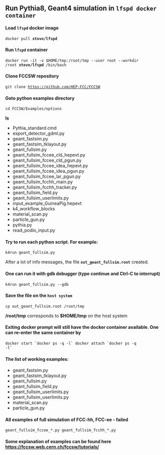 ## Run Pythia8, Geant4 simulation in <code>lfspd docker container</code>

#### Load <code>lfspd</code> docker image

<code>docker pull <b>xtovo/lfspd</b></code>

#### Run <code>lfspd</code> container

<code>docker run -it -v $HOME/tmp:/root/tmp --user root --workdir /root <b>xtovo/lfspd</b> /bin/bash</code>

#### Clone FCCSW repository

<code>git clone https://github.com/HEP-FCC/FCCSW</code>

#### Goto python examples directory

<code>cd FCCSW/Examples/options</code>

<b>ls</b>
- Pythia_standard.cmd
- export_detector_gdml.py
- geant_fastsim.py
- geant_fastsim_tklayout.py
- geant_fullsim.py
- geant_fullsim_fccee_cld_hepevt.py
- geant_fullsim_fccee_cld_pgun.py
- geant_fullsim_fccee_idea_hepevt.py
- geant_fullsim_fccee_idea_pgun.py
- geant_fullsim_fccee_lar_pgun.py
- geant_fullsim_fcchh_main.py
- geant_fullsim_fcchh_tracker.py
- geant_fullsim_field.py
- geant_fullsim_userlimits.py
- input_example_GuineaPig.hepevt
- k4_workflow_blocks
- material_scan.py
- particle_gun.py
- pythia.py
- read_podio_input.py

#### Try to run each python script. For example:
<code>k4run geant_fullsim.py</code>

After a lot of info messages, the file <code><b>out_geant_fullsim.root</b></code> created.

#### One can run it with <b>gdb</b> debugger (type <b>continue</b> and <b>Ctrl-C</b> to interrupt)

<code>k4run geant_fullsim.py --gdb</code>

#### Save the file on the <code><b>host system</b></code>

<code>cp out_geant_fullsim.root /root/tmp</code> 

<b>/root/tmp</b> corresponds to <b>$HOME/tmp</b> on the host system

#### Exiting docker prompt will still have the docker container available. One can re-enter the same container by

<code>docker start \`docker ps -q -l\`
docker attach \`docker ps -q -l\`</code>


#### The list of working examples:

- geant_fastsim.py
- geant_fastsim_tklayout.py
- geant_fullsim.py
- geant_fullsim_field.py
- geant_fullsim_userlimits.py
- geant_fullsim_userlimits.py
- material_scan.py
- particle_gun.py

#### All examples of full simulation of FCC-hh, FCC-ee - failed  

<code>geant_fullsim_fccee_\*.py
geant_fullsim_fcchh_\*.py</code>

#### Some explanation of examples can be found here  https://fccsw.web.cern.ch/fccsw/tutorials/
